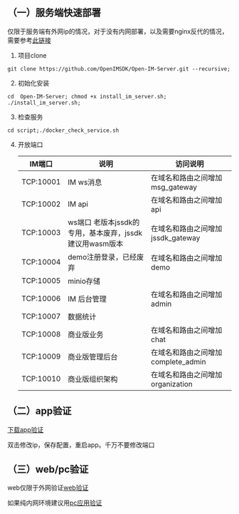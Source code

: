 ## （一）服务端快速部署

仅限于服务端有外网ip的情况，对于没有内网部署，以及需要nginx反代的情况，需要参考[此链接](https://doc.rentsoft.cn/#/v2/server_deploy/easy_deploy_new)

1. 项目clone

```
git clone https://github.com/OpenIMSDK/Open-IM-Server.git --recursive;
```

2. 初始化安装

```
cd  Open-IM-Server; chmod +x install_im_server.sh; ./install_im_server.sh;
```

3. 检查服务

```
cd script;./docker_check_service.sh
```

4. 开放端口

   | IM端口    | 说明                                                    | 访问说明                           |
   | --------- | ------------------------------------------------------- | ---------------------------------- |
   | TCP:10001 | IM ws消息                                               | 在域名和路由之间增加msg_gateway    |
   | TCP:10002 | IM api                                                  | 在域名和路由之间增加api            |
   | TCP:10003 | ws端口 老版本jssdk的专用，基本废弃，jssdk建议用wasm版本 | 在域名和路由之间增加jssdk_gateway  |
   | TCP:10004 | demo注册登录，已经废弃                                  | 在域名和路由之间增加demo           |
   | TCP:10005 | minio存储                                               |                                    |
   | TCP:10006 | IM 后台管理                                             | 在域名和路由之间增加admin          |
   | TCP:10007 | 数据统计                                                |                                    |
   | TCP:10008 | 商业版业务                                              | 在域名和路由之间增加chat           |
   | TCP:10009 | 商业版管理后台                                          | 在域名和路由之间增加complete_admin |
   | TCP:10010 | 商业版组织架构                                          | 在域名和路由之间增加organization   |

## （二）app验证

[下载app验证](https://doc.rentsoft.cn/#/v2/validation/app)

双击修改ip，保存配置，重启app。千万不要修改端口

## （三）web/pc验证

web仅限于外网验证[web验证](https://doc.rentsoft.cn/#/js_v2/sdk_integrate/development?id=%e5%9c%a8%e7%ba%bf%e6%b5%8b%e8%af%95)

如果纯内网环境建议用[pc应用验证](https://doc.rentsoft.cn/#/js_v2/sdk_integrate/development?id=electron%e5%ba%94%e7%94%a8%e4%b8%8b%e8%bd%bd)
